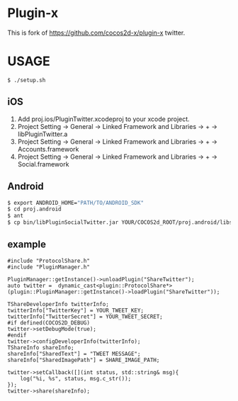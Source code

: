 Plugin-x
========

This is fork of https://github.com/cocos2d-x/plugin-x twitter.

# USAGE

```
$ ./setup.sh
```

## iOS

1. Add proj.ios/PluginTwitter.xcodeproj to your xcode project.
2. Project Setting -> General -> Linked Framework and Libraries -> + -> libPluginTwitter.a
3. Project Setting -> General -> Linked Framework and Libraries -> + -> Accounts.framework
4. Project Setting -> General -> Linked Framework and Libraries -> + -> Social.framework

## Android

```sh
$ export ANDROID_HOME="PATH/TO/ANDROID_SDK"
$ cd proj.android
$ ant
$ cp bin/libPluginSocialTwitter.jar YOUR/COCOS2d_ROOT/proj.android/libs 
```

## example

```
#include "ProtocolShare.h"
#include "PluginManager.h"

PluginManager::getInstance()->unloadPlugin("ShareTwitter");
auto twitter =  dynamic_cast<plugin::ProtocolShare*>(plugin::PluginManager::getInstance()->loadPlugin("ShareTwitter"));
  
TShareDeveloperInfo twitterInfo;
twitterInfo["TwitterKey"] = YOUR_TWEET_KEY;
twitterInfo["TwitterSecret"] = YOUR_TWEET_SECRET;
#if defined(COCOS2D_DEBUG)
twitter->setDebugMode(true);
#endif
twitter->configDeveloperInfo(twitterInfo);
TShareInfo shareInfo;
shareInfo["SharedText"] = "TWEET MESSAGE";
shareInfo["SharedImagePath"] = SHARE_IMAGE_PATH;

twitter->setCallback([](int status, std::string& msg){
    log("%i, %s", status, msg.c_str());
});
twitter->share(shareInfo);
```
